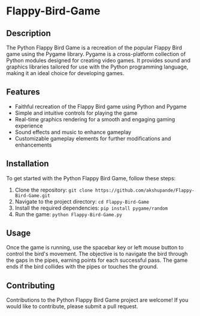 # Flappy-Bird-Game

## Description

The Python Flappy Bird Game is a recreation of the popular Flappy Bird game using the Pygame library. Pygame is a cross-platform collection of Python modules designed for creating video games. It provides sound and graphics libraries tailored for use with the Python programming language, making it an ideal choice for developing games.

## Features

- Faithful recreation of the Flappy Bird game using Python and Pygame
- Simple and intuitive controls for playing the game
- Real-time graphics rendering for a smooth and engaging gaming experience
- Sound effects and music to enhance gameplay
- Customizable gameplay elements for further modifications and enhancements

## Installation

To get started with the Python Flappy Bird Game, follow these steps:

1. Clone the repository: `git clone https://github.com/akshupande/Flappy-Bird-Game.git`
2. Navigate to the project directory: `cd Flappy-Bird-Game`
3. Install the required dependencies: `pip install pygame/random`
4. Run the game: `python Flappy-Bird-Game.py`

## Usage

Once the game is running, use the spacebar key or left mouse button to control the bird's movement. The objective is to navigate the bird through the gaps in the pipes, earning points for each successful pass. The game ends if the bird collides with the pipes or touches the ground.

## Contributing

Contributions to the Python Flappy Bird Game project are welcome! If you would like to contribute, please submit a pull request.

